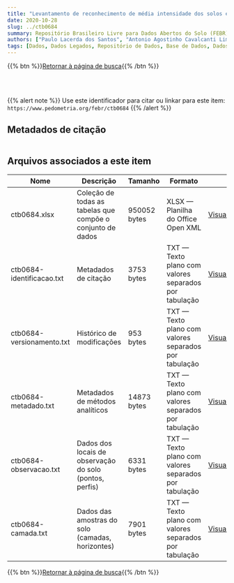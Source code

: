 ```yaml
---
title: "Levantamento de reconhecimento de média intensidade dos solos e avaliação da aptidão agrícola das terras da área do Pólo Amapá"
date: 2020-10-28
slug: ../ctb0684
summary: Repositório Brasileiro Livre para Dados Abertos do Solo (FEBR) | A febre dos dados de solo no Brasil
authors: ["Paulo Lacerda dos Santos", "Antonio Agostinho Cavalcanti Lima", "Raphael David dos Santos", "José Raimundo Natividade Ferreira Gama", "João Marcos Lima da Silva", "Amarindo Fausto Soares", "João Souza Martins", "Raimundo Silva Rego", "Washington de Oliveira Barreto", "Maria Amélia de Moraes Duriez", "Ruth Andrade Leal Johas", "Wilson Sant'Anna de Araújo", "José Lopes de Paula", "Loiva Lizia Antonello", "Evanda Maria Rodrigues", "Therezinha da Costa Lima", "Raphael Minotti Bloise José Dynia", "Gisa Nara Castellini Moreira."]
tags: [Dados, Dados Legados, Repositório de Dados, Base de Dados, Dados Abertos]
---
```


<style>
div.alert > div {
    font-size: 0.8rem;
}
</style>

{{% btn %}}<a href="/febr/buscar/">Retornar à página de busca</a>{{% /btn %}}

<br>
<br>

{{% alert note %}}
Use este identificador para citar ou linkar para este item: `https://www.pedometria.org/febr/ctb0684`
{{% /alert %}}

## Metadados de citação

<table>
<!-- Fonte: https://gist.github.com/jfreels/6814721 -->
<script src="https://d3js.org/d3.v3.min.js" charset="utf-8"></script>
<script type='text/javascript' src='/febr/buscar/script.js'></script>
<script type='text/javascript'>
  d3.tsv('ctb0684-identificacao.txt',function (data) {
    var columns = ['campo', 'valor']
    tabulate(data, columns)
  })
</script>
</table>

## Arquivos associados a este item

<table style="width:100%">
  <thead>
    <tr>
      <th>Nome</th>
      <th>Descrição</th>
      <th>Tamanho</th>
      <th>Formato</th>
      <th></th>
    </tr>
  </thead>
  <tbody>
    <tr>
      <td>ctb0684.xlsx</td>
      <td>Coleção de todas as tabelas que compõe o conjunto de dados</td>
      <td>950052 bytes</td>
      <td>XLSX — Planilha do Office Open XML</td>
      <td><a href="https://cloud.utfpr.edu.br/index.php/s/Df6dhfzYJ1DDeso/download?path=%2Fctb0684&files=ctb0684.xlsx" class="btn btn-primary btn-block" role="button">Visualizar/Abrir</a></td>
    </tr>
    <tr>
      <td>ctb0684-identificacao.txt</td>
      <td>Metadados de citação</td>
      <td>3753 bytes</td>
      <td>TXT — Texto plano com valores separados por tabulação</td>
      <td><a href="https://cloud.utfpr.edu.br/index.php/s/Df6dhfzYJ1DDeso/download?path=%2Fctb0684&files=ctb0684-identificacao.txt" class="btn btn-primary btn-block" role="button">Visualizar/Abrir</a></td>
    </tr>
    <tr>
      <td>ctb0684-versionamento.txt</td>
      <td>Histórico de modificações</td>
      <td>953 bytes</td>
      <td>TXT — Texto plano com valores separados por tabulação</td>
      <td><a href="https://cloud.utfpr.edu.br/index.php/s/Df6dhfzYJ1DDeso/download?path=%2Fctb0684&files=ctb0684-versionamento.txt" class="btn btn-primary btn-block" role="button">Visualizar/Abrir</a></td>
    </tr>
    <tr>
      <td>ctb0684-metadado.txt</td>
      <td>Metadados de métodos analíticos</td>
      <td>14873 bytes</td>
      <td>TXT — Texto plano com valores separados por tabulação</td>
      <td><a href="https://cloud.utfpr.edu.br/index.php/s/Df6dhfzYJ1DDeso/download?path=%2Fctb0684&files=ctb0684-metadado.txt" class="btn btn-primary btn-block" role="button">Visualizar/Abrir</a></td>
    </tr>
    <tr>
      <td>ctb0684-observacao.txt</td>
      <td>Dados dos locais de observação do solo (pontos, perfis)</td>
      <td>6331 bytes</td>
      <td>TXT — Texto plano com valores separados por tabulação</td>
      <td><a href="https://cloud.utfpr.edu.br/index.php/s/Df6dhfzYJ1DDeso/download?path=%2Fctb0684&files=ctb0684-observacao.txt" class="btn btn-primary btn-block" role="button">Visualizar/Abrir</a></td>
    </tr>
    <tr>
      <td>ctb0684-camada.txt</td>
      <td>Dados das amostras do solo (camadas, horizontes)</td>
      <td>7901 bytes</td>
      <td>TXT — Texto plano com valores separados por tabulação</td>
      <td><a href="https://cloud.utfpr.edu.br/index.php/s/Df6dhfzYJ1DDeso/download?path=%2Fctb0684&files=ctb0684-camada.txt" class="btn btn-primary btn-block" role="button">Visualizar/Abrir</a></td>
    </tr>
  </tbody>
</table>

{{% btn %}}<a href="/febr/buscar/">Retornar à página de busca</a>{{% /btn %}}
